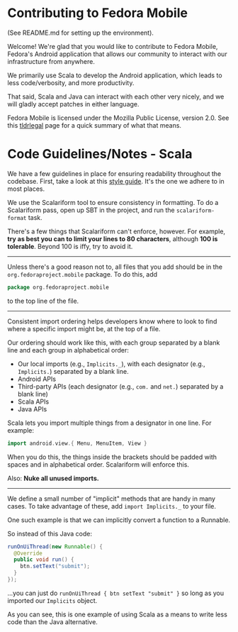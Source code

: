 # Contributing to Fedora Mobile

(See README.md for setting up the environment).

Welcome! We're glad that you would like to contribute to Fedora Mobile, Fedora's
Android application that allows our community to interact with our
infrastructure from anywhere.

We primarily use Scala to develop the Android application, which leads to less
code/verbosity, and more productivity.

That said, Scala and Java can interact with each other very nicely, and we will
gladly accept patches in either language.

Fedora Mobile is licensed under the Mozilla Public License, version 2.0. See
this
[tldrlegal](http://www.tldrlegal.com/license/mozilla-public-license-2.0-%28mpl-2%29])
page for a quick summary of what that means.

# Code Guidelines/Notes - Scala

We have a few guidelines in place for ensuring readability throughout the
codebase. First, take a look at this
[style guide](http://docs.scala-lang.org/style/). It's the one we adhere to in
most places.

We use the Scalariform tool to ensure consistency in formatting. To do a
Scalariform pass, open up SBT in the project, and run the `scalariform-format`
task.

There's a few things that Scalariform can't enforce, however. For example, **try
as best you can to limit your lines to 80 characters**, although **100 is
tolerable**. Beyond 100 is iffy, try to avoid it.

---

Unless there's a good reason not to, all files that you add should be in the
`org.fedoraproject.mobile` package. To do this, add

```scala
package org.fedoraproject.mobile
```

to the top line of the file.

---

Consistent import ordering helps developers know where to look to find where a
specific import might be, at the top of a file.

Our ordering should work like this, with each group separated by a blank line
and each group in alphabetical order:

- Our local imports (e.g., `Implicits._`), with each designator
  (e.g., `Implicits.`) separated by a blank line.
- Android APIs
- Third-party APIs (each designator (e.g., `com.` and `net.`) separated by a
  blank line)
- Scala APIs
- Java APIs

Scala lets you import multiple things from a designator in one line. For
example:

```scala
import android.view.{ Menu, MenuItem, View }
```

When you do this, the things inside the brackets should be padded with spaces
and in alphabetical order. Scalariform will enforce this.

Also: **Nuke all unused imports.**

---

We define a small number of "implicit" methods that are handy in many cases. To
take advantage of these, add `import Implicits._` to your file.

One such example is that we can implicitly convert a function to a Runnable.

So instead of this Java code:

```java
runOnUiThread(new Runnable() {
  @Override
  public void run() {
    btn.setText("submit");
  }
});
```

...you can just do `runOnUiThread { btn setText "submit" }` so long as you
imported our `Implicits` object.

As you can see, this is one example of using Scala as a means to write less code
than the Java alternative.
